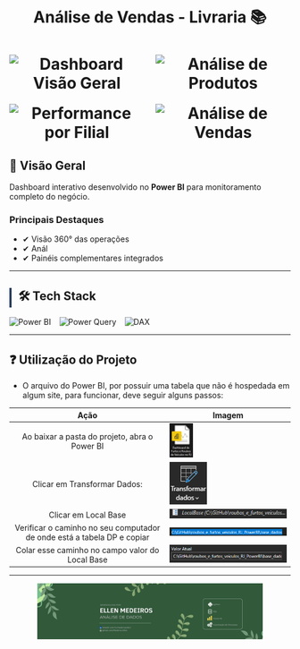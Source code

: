 <h1 align = center>  Análise de Vendas - Livraria 📚 <h1/>

<div align="center" style="display: flex; justify-content: space-between; flex-wrap: wrap; gap: 20px; margin: 20px 0">
  <img width="48%" src="video_home.gif" alt="Dashboard Visão Geral">
  <img width="48%" src="video_livro.gif" alt="Análise de Produtos">
</div>

<div align="center" style="display: flex; justify-content: space-between; flex-wrap: wrap; gap: 20px; margin: 20px 0">
  <img width="48%" src="video_filial.gif" alt="Performance por Filial">
  <img width="48%" src="video_venda.gif" alt="Análise de Vendas">
</div>

## 📌 Visão Geral
Dashboard interativo desenvolvido no **Power BI** para monitoramento completo do negócio.

### Principais Destaques
- ✔ Visão 360° das operações
- ✔ Anál
- ✔ Painéis complementares integrados

---

## <div style="border-left: 4px solid #2a3f5f; padding-left: 12px">🛠️ Tech Stack</div>
<div style="display: flex; gap: 15px; flex-wrap: wrap">
  <img src="https://img.shields.io/badge/Power_BI-F2C811?style=for-the-badge&logo=powerbi&logoColor=black" alt="Power BI">
  <img src="https://img.shields.io/badge/Power_Query-2B579A?style=for-the-badge&logo=powerquery&logoColor=white" alt="Power Query">
  <img src="https://img.shields.io/badge/DAX-FFB900?style=for-the-badge&logo=microsoft&logoColor=white" alt="DAX">
</div>

---

 ## ❓ Utilização do Projeto

- O arquivo do Power BI, por possuir uma tabela que não é hospedada em algum site, para funcionar, deve seguir alguns passos:

|   Ação   | Imagem                                                                                                                                                                                                                                                                         |
| :------: | ------------------------------------------------------------------------------------------------------------------------------------------------------------------------------------------------------------------------------------------------------------------------------ |
|  Ao baixar a pasta do projeto, abra o Power BI    | <img  width = "20%" src="./imagem/arquivo_pbi.png">
|  Clicar em Transformar Dados:  | <img src="./imagem/transformar_dados.png"> |
| Clicar em Local Base | <img src="./imagem/local_base_parametro.png">|
| Verificar o caminho no seu computador de onde está a tabela DP e copiar | <img src="./imagem/caminho.png"> |
| Colar esse caminho no campo valor do Local Base | <img src="./imagem/local_base_valor.png"> |

---

<p align="center">
<img src="imagem/Blue and White Architect LinkedIn Banner.png" width="80%">
</p>
